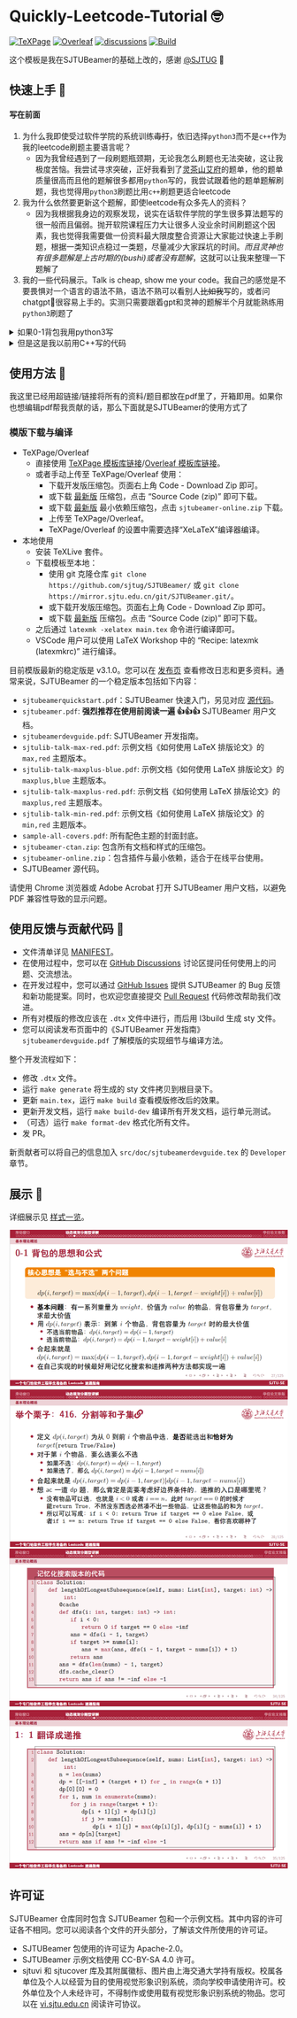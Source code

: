 # Quickly-Leetcode-Tutorial 🤓

[![TeXPage](https://img.shields.io/badge/SJTUBeamer-TeXPage-495A80)](https://www.texpage.com/template/c0decdfd-ca66-4f4a-807d-5217f729dcfa)
[![Overleaf](https://img.shields.io/badge/SJTUBeamer-Overleaf-098842)](https://www.overleaf.com/latex/templates/sjtubeamer/dgvrnpndrtjh)
[![discussions](https://img.shields.io/github/discussions/sjtug/SJTUBeamer)](https://github.com/sjtug/SJTUBeamer/discussions)
[![Build](https://github.com/sjtug/SJTUBeamer/actions/workflows/build.yml/badge.svg?branch=main)](https://github.com/sjtug/SJTUBeamer/actions/workflows/build.yml)

这个模板是我在SJTUBeamer的基础上改的，感谢 [@SJTUG](https://github.com/SJTUG) 🥳

## 快速上手 👋
#### 写在前面
1. 为什么我即使受过软件学院的系统训练~~毒打~~，依旧选择`python3`而不是`c++`作为我的leetcode刷题主要语言呢？
    - 因为我曾经遇到了一段刷题瓶颈期，无论我怎么刷题也无法突破，这让我极度苦恼。我尝试寻求突破，正好我看到了[灵茶山艾府](https://github.com/EndlessCheng)的题单，他的题单质量很高而且他的题解很多都用`python`写的，我尝试跟着他的题单题解刷题，我也觉得用`python3`刷题比用`c++`刷题更适合leetcode
2. 我为什么依然要更新这个题解，即使leetcode有众多先人的资料？
    - 因为我根据我身边的观察发现，说实在话软件学院的学生很多算法题写的很一般而且偏弱。抛开软院课程压力大让很多人没业余时间刷题这个因素，我也觉得我需要做一份资料最大限度整合资源让大家能过快速上手刷题，根据一类知识点稳过一类题，尽量减少大家踩坑的时间。*而且灵神也有很多题解是上古时期的(bushi)或者没有题解*，这就可以让我来整理一下题解了
3. 我的一些代码展示。Talk is cheap, show me your code。我自己的感觉是不要畏惧对一个语言的语法不熟，语法不熟可以看别人~~比如我~~写的，或者问chatgpt🤖很容易上手的。实测只需要跟着gpt和灵神的题解半个月就能熟练用`python3`刷题了

<details>

<summary>如果0-1背包我用python3写</summary>

```python
class Solution:
    def canPartition(self, nums: List[int]) -> bool:
        @cache
        def dfs(i: int, target: int) -> bool:
            if i < 0:
                return True if target == 0 else False
            ans = dfs(i - 1, target)
            if target >= nums[i]:
                ans = ans | dfs(i - 1, target - nums[i])
            return ans
        s = sum(nums)
        if s & 1 == 1:
            return False
        
        ans = dfs(len(nums) - 1, s // 2)
        dfs.cache_clear()
        return ans
```

</details>

<details>

<summary>但是这是我以前用C++写的代码</summary>

```cpp
class Solution {
public:
    int findTargetSumWays(vector<int>& nums, int target) {
        int sum = 0;
        for (int num : nums) {
            sum += num;
        }
        if (sum % 2 != target % 2) {
            return 0;
        }
        int W = (sum + target) / 2;
        if (W < 0) {
            return 0;
        }
        int n = nums.size();
        vector<vector<int>> dp(W + 1, vector<int>(n + 1));
        dp[0][0] = 1;
        for (int j = 1; j <= n; j++) {
            for (int w = 0; w <= W; w++) {
                dp[w][j] = dp[w][j - 1];
                if (w >= nums[j - 1]) {
                    dp[w][j] += dp[w - nums[j - 1]][j - 1];
                }
            }
        }
        return dp[W][n];
    }
};
```

</details>



## 使用方法 🧰

我这里已经用超链接/链接将所有的资料/题目都放在pdf里了，开箱即用。如果你也想编辑pdf帮我贡献的话，那么下面就是SJTUBeamer的使用方式了

### 模版下载与编译

* TeXPage/Overleaf
  * 直接使用 [TeXPage 模板库链接](https://www.texpage.com/template/c0decdfd-ca66-4f4a-807d-5217f729dcfa)/[Overleaf 模板库链接](https://www.overleaf.com/latex/templates/sjtubeamer/dgvrnpndrtjh)。
  * 或者手动上传至 TeXPage/Overleaf 使用：
    * 下载开发版压缩包。页面右上角 Code - Download Zip 即可。
    * 或下载 [最新版](https://github.com/sjtug/SJTUBeamer/releases) 压缩包，点击 “Source Code (zip)” 即可下载。
    * 或下载 [最新版](https://github.com/sjtug/SJTUBeamer/releases) 最小依赖压缩包，点击 `sjtubeamer-online.zip` 下载。
    * 上传至 TeXPage/Overleaf。
    * TeXPage/Overleaf 的设置中需要选择“XeLaTeX”编译器编译。
* 本地使用
  * 安装 TeXLive 套件。
  * 下载模板至本地：
    * 使用 git 克隆仓库 `git clone https://github.com/sjtug/SJTUBeamer/` 或 `git clone https://mirror.sjtu.edu.cn/git/SJTUBeamer.git/`。
    * 或下载开发版压缩包。页面右上角 Code - Download Zip 即可。
    * 或下载 [最新版](https://github.com/sjtug/SJTUBeamer/releases) 压缩包。点击 “Source Code (zip)” 即可下载。
  * 之后通过 `latexmk -xelatex main.tex` 命令进行编译即可。
  * VSCode 用户可以使用 LaTeX Workshop 中的 “Recipe: latexmk (latexmkrc)” 进行编译。

目前模版最新的稳定版是 v3.1.0。您可以在 [发布页](https://github.com/sjtug/SJTUBeamer/releases) 查看修改日志和更多资料。通常来说，SJTUBeamer 的一个稳定版本包括如下内容：

* `sjtubeamerquickstart.pdf`：SJTUBeamer 快速入门，另见对应 [源代码](https://github.com/sjtug/SJTUBeamer/blob/main/src/doc/sjtubeamerquickstart.tex)。
* `sjtubeamer.pdf`: **强烈推荐在使用前阅读一遍 👍👍👍** SJTUBeamer 用户文档。
* `sjtubeamerdevguide.pdf`: SJTUBeamer 开发指南。
* `sjtulib-talk-max-red.pdf`: 示例文档《如何使用 LaTeX 排版论文》的 `max,red` 主题版本。
* `sjtulib-talk-maxplus-blue.pdf`: 示例文档《如何使用 LaTeX 排版论文》的 `maxplus,blue` 主题版本。
* `sjtulib-talk-maxplus-red.pdf`: 示例文档《如何使用 LaTeX 排版论文》的 `maxplus,red` 主题版本。
* `sjtulib-talk-min-red.pdf`: 示例文档《如何使用 LaTeX 排版论文》的 `min,red` 主题版本。
* `sample-all-covers.pdf`: 所有配色主题的封面封底。
* `sjtubeamer-ctan.zip`: 包含所有文档和样式的压缩包。
* `sjtubeamer-online.zip`：包含插件与最小依赖，适合于在线平台使用。
* SJTUBeamer 源代码。

请使用 Chrome 浏览器或 Adobe Acrobat 打开 SJTUBeamer 用户文档，以避免 PDF 兼容性导致的显示问题。

## 使用反馈与贡献代码 👷

* 文件清单详见 [MANIFEST](src/MANIFEST.md)。
* 在使用过程中，您可以在 [GitHub Discussions](https://github.com/sjtug/SJTUBeamer/discussions) 讨论区提问任何使用上的问题、交流想法。
* 在开发过程中，您可以通过 [GitHub Issues](https://github.com/sjtug/SJTUBeamer/issues) 提供 SJTUBeamer 的 Bug 反馈和新功能提案。同时，也欢迎您直接提交 [Pull Request](https://github.com/sjtug/SJTUBeamer/pulls) 代码修改帮助我们改进。
* 所有对模版的修改应该在 `.dtx` 文件中进行，而后用 l3build 生成 sty 文件。
* 您可以阅读发布页面中的《SJTUBeamer 开发指南》`sjtubeamerdevguide.pdf` 了解模版的实现细节与编译方法。

整个开发流程如下：

* 修改 `.dtx` 文件。
* 运行 `make generate` 将生成的 sty 文件拷贝到根目录下。
* 更新 `main.tex`，运行 `make build` 查看模版修改后的效果。
* 更新开发文档，运行 `make build-dev` 编译所有开发文档，运行单元测试。
* （可选）运行 `make format-dev` 格式化所有文件。
* 发 PR。

新贡献者可以将自己的信息加入 `src/doc/sjtubeamerdevguide.tex` 的 `Developer` 章节。

## 展示 🧐

详细展示见 [样式一览](https://github.com/sjtug/SJTUBeamer/discussions/138)。

<picture>
  <img alt="Red Cover" src="./figures/pic1.png">
</picture>
    
<picture>
  <img alt="Blue Cover" src="./figures/pic2.png">
</picture>

## 许可证

SJTUBeamer 仓库同时包含 SJTUBeamer 包和一个示例文档。其中内容的许可证各不相同。您可以阅读各个文件的开头部分，了解该文件所使用的许可证。

* SJTUBeamer 包使用的许可证为 Apache-2.0。
* SJTUBeamer 示例文档使用 CC-BY-SA 4.0 许可。
* sjtuvi 和 sjtucover 库及其附属徽标、图片由上海交通大学持有版权。校属各单位及个人以经营为目的使用视觉形象识别系统，须向学校申请使用许可。校外单位及个人未经许可，不得制作或使用载有视觉形象识别系统的物品。您可以在 [vi.sjtu.edu.cn](https://vi.sjtu.edu.cn/index.php/articles/bulletin/16) 阅读许可协议。
